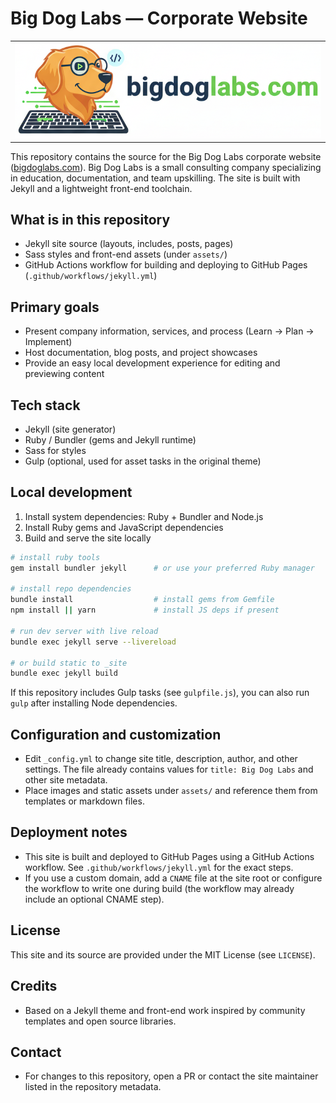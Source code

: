 # Big Dog Labs — Corporate Website

|   |
|:--:|
| ![Big Dog Labs logo](assets/img/bigdoglabs_longlogo.png) |

This repository contains the source for the Big Dog Labs corporate website ([bigdoglabs.com](https://bigdoglabs.com)). Big Dog Labs is a small consulting company specializing in education, documentation, and team upskilling. The site is built with Jekyll and a lightweight front-end toolchain.

## What is in this repository

- Jekyll site source (layouts, includes, posts, pages)
- Sass styles and front-end assets (under `assets/`)
- GitHub Actions workflow for building and deploying to GitHub Pages (`.github/workflows/jekyll.yml`)

## Primary goals

- Present company information, services, and process (Learn → Plan → Implement)
- Host documentation, blog posts, and project showcases
- Provide an easy local development experience for editing and previewing content

## Tech stack

- Jekyll (site generator)
- Ruby / Bundler (gems and Jekyll runtime)
- Sass for styles
- Gulp (optional, used for asset tasks in the original theme)

## Local development

1. Install system dependencies: Ruby + Bundler and Node.js
2. Install Ruby gems and JavaScript dependencies
3. Build and serve the site locally

```bash
# install ruby tools
gem install bundler jekyll      # or use your preferred Ruby manager

# install repo dependencies
bundle install                  # install gems from Gemfile
npm install || yarn             # install JS deps if present

# run dev server with live reload
bundle exec jekyll serve --livereload

# or build static to _site
bundle exec jekyll build
```

If this repository includes Gulp tasks (see `gulpfile.js`), you can also run `gulp` after installing Node dependencies.

## Configuration and customization

- Edit `_config.yml` to change site title, description, author, and other settings. The file already contains values for `title: Big Dog Labs` and other site metadata.
- Place images and static assets under `assets/` and reference them from templates or markdown files.

## Deployment notes

- This site is built and deployed to GitHub Pages using a GitHub Actions workflow. See `.github/workflows/jekyll.yml` for the exact steps.
- If you use a custom domain, add a `CNAME` file at the site root or configure the workflow to write one during build (the workflow may already include an optional CNAME step).

## License

This site and its source are provided under the MIT License (see `LICENSE`).

## Credits

- Based on a Jekyll theme and front-end work inspired by community templates and open source libraries.

## Contact

- For changes to this repository, open a PR or contact the site maintainer listed in the repository metadata.
